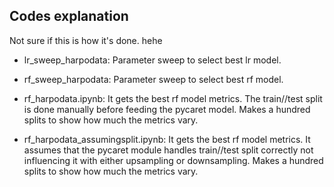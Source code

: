 ## Codes explanation
Not sure if this is how it's done. hehe


- lr_sweep_harpodata: Parameter sweep to select best lr model.

- rf_sweep_harpodata: Parameter sweep to select best rf model.

- rf_harpodata.ipynb: It gets the best rf model metrics. The train//test split is done manually before feeding the pycaret model. Makes a hundred splits to show how much the metrics vary.

- rf_harpodata_assumingsplit.ipynb: It gets the best rf model metrics. It assumes that the pycaret module handles train//test split correctly not influencing it with either upsampling or downsampling. Makes a hundred splits to show how much the metrics vary.